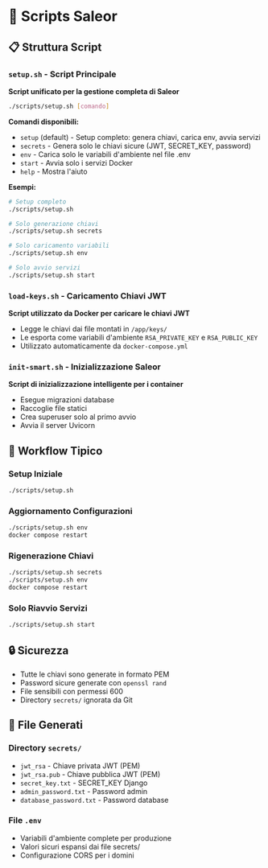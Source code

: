 # 🔧 Scripts Saleor

## 📋 Struttura Script

### `setup.sh` - Script Principale
**Script unificato per la gestione completa di Saleor**

```bash
./scripts/setup.sh [comando]
```

**Comandi disponibili:**
- `setup` (default) - Setup completo: genera chiavi, carica env, avvia servizi
- `secrets` - Genera solo le chiavi sicure (JWT, SECRET_KEY, password)
- `env` - Carica solo le variabili d'ambiente nel file .env
- `start` - Avvia solo i servizi Docker
- `help` - Mostra l'aiuto

**Esempi:**
```bash
# Setup completo
./scripts/setup.sh

# Solo generazione chiavi
./scripts/setup.sh secrets

# Solo caricamento variabili
./scripts/setup.sh env

# Solo avvio servizi
./scripts/setup.sh start
```

### `load-keys.sh` - Caricamento Chiavi JWT
**Script utilizzato da Docker per caricare le chiavi JWT**

- Legge le chiavi dai file montati in `/app/keys/`
- Le esporta come variabili d'ambiente `RSA_PRIVATE_KEY` e `RSA_PUBLIC_KEY`
- Utilizzato automaticamente da `docker-compose.yml`

### `init-smart.sh` - Inizializzazione Saleor
**Script di inizializzazione intelligente per i container**

- Esegue migrazioni database
- Raccoglie file statici
- Crea superuser solo al primo avvio
- Avvia il server Uvicorn

## 🔄 Workflow Tipico

### Setup Iniziale
```bash
./scripts/setup.sh
```

### Aggiornamento Configurazioni
```bash
./scripts/setup.sh env
docker compose restart
```

### Rigenerazione Chiavi
```bash
./scripts/setup.sh secrets
./scripts/setup.sh env
docker compose restart
```

### Solo Riavvio Servizi
```bash
./scripts/setup.sh start
```

## 🔒 Sicurezza

- Tutte le chiavi sono generate in formato PEM
- Password sicure generate con `openssl rand`
- File sensibili con permessi 600
- Directory `secrets/` ignorata da Git

## 📁 File Generati

### Directory `secrets/`
- `jwt_rsa` - Chiave privata JWT (PEM)
- `jwt_rsa.pub` - Chiave pubblica JWT (PEM)
- `secret_key.txt` - SECRET_KEY Django
- `admin_password.txt` - Password admin
- `database_password.txt` - Password database

### File `.env`
- Variabili d'ambiente complete per produzione
- Valori sicuri espansi dai file secrets/
- Configurazione CORS per i domini
